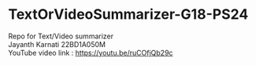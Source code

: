 # TextOrVideoSummarizer-G18-PS24
Repo for Text/Video summarizer  
Jayanth Karnati 22BD1A050M  
YouTube video link : https://youtu.be/ruCOfjQb29c
